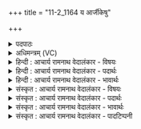 +++
title = "11-2_1164 य आर्जीकेषु"

+++
<details><summary>पदपाठः</summary>

ये। आ꣣जीर्के꣡षु꣢। कृ꣡त्व꣢꣯सु। ये। म꣡ध्ये꣢꣯। प꣣꣬स्त्या꣢नाम्। ये। वा꣣। ज꣡ने꣢꣯षु। प꣣ञ्च꣡सु꣢। ११६४।
</details>

<details><summary>अधिमन्त्रम् (VC)</summary>

- पवमानः सोमः
- भृगुर्वारुणिर्जमदग्निर्भार्गवो वा
- गायत्री
- षड्जः
</details>

<details><summary>हिन्दी : आचार्य रामनाथ वेदालंकार - विषयः</summary>

इस सम्पूर्ण सूक्त में एक वाक्य में विद्वानों से प्राप्त कराये जाते हुए ब्रह्मानन्द का वर्णन है।
</details>

<details><summary>हिन्दी : आचार्य रामनाथ वेदालंकार - पदार्थः</summary>

पदार्थान्वय -  (ये सोमासः)जो ज्ञान-प्रेरक विद्वान् लोग(परावति)परा विद्या के विषय में और(ये)जो(अर्वावति)अपरा विद्या के विषय में, (ये वा)और जो(अदः)इस(शर्यणावति)शरीर-विद्या के विषय में(सुन्विरे)ज्ञान देते हैं, (ये)जो विद्वान् लोग(पस्त्यानाम्)प्रजाओं के(मध्ये)अन्दर, (ये वा)और जो(पञ्चसु जनेषु)यजमान,ब्रह्मा,अध्वर्यु,होता और उद्गाता इन पाँच जनों में(सुन्विरे)ज्ञान देते हैं, (ते)वे(स्वानाः)पढ़ानेवाले(इन्दवः)ज्ञान-रस से भिगोनेवाले(देवासः)विद्वान् लोग(नः)हमारे लिए(दिवः परि)द्युतिमय परमात्मा के पास से(वृष्टिम्)आनन्दरस की वर्षा को और(सुवीर्यम्)सुवीर्य से युक्त आध्यात्मिक धन को(आ पवन्ताम्)प्रवाहित करें ॥१-३॥
</details>

<details><summary>हिन्दी : आचार्य रामनाथ वेदालंकार - भावार्थः</summary>

भावार्थ -  आप्त विद्वान् लोग भिन्न-भिन्न लोगों को उन-उन से सम्बद्ध विद्याओं में निष्णात करके और ब्रह्मानन्द प्रदान करके सुयोग्य बनाते हैं, इसलिए उनका सबको सत्कार करना चाहिए ॥१-३॥ इस खण्ड में परमात्मा का और विद्वान् गुरुओं के पास से प्राप्त होनेवाले ज्ञान-रस तथा ब्रह्मानन्द-रस का वर्णन होने से इस खण्ड की पूर्व खण्ड के साथ सङ्गति जाननी चाहिए ॥ अष्टम अध्याय में पञ्चम खण्ड समाप्त ॥
</details>

<details><summary>संस्कृत : आचार्य रामनाथ वेदालंकार - विषयः</summary>

अथैकवाक्यतया सम्पूर्णे सूक्ते विद्वद्भिः प्राप्यमाणे ब्रह्मानन्दरसो वर्ण्यते।
</details>

<details><summary>संस्कृत : आचार्य रामनाथ वेदालंकार - पदार्थः</summary>

पदार्थान्वय -  (ये सोमासः)ये ज्ञानप्रेरका विद्वांसः(परावति)पराविद्याविषये, (ये)ये च(अर्वावति)अपराविद्याविषये(ये वा)ये च(अदः)अस्मिन्।[अत्र सुपां सुलुक्० अ० ७।१।३९ इति सप्तम्या लुक्।] (शर्यणावति४)शरीरविद्याविषये(सुन्विरे)ज्ञानं सुन्वन्ति प्रयच्छन्ति, (ये)ये विद्वांसः(आर्जीकेषु)ऋजुप्रवृत्तिषु(कृत्वसु)कर्मयोगिषु, (ये)ये विद्वांसः(पस्त्यानाम्)प्रजानाम्।[विशो वै पस्त्याः। श० ५।३।५।१९।] (मध्ये)अभ्यन्तरे, (ये वा)ये च(पञ्चसु जनेषु५)यजमानपञ्चमेषु चतुर्षु ब्रह्माध्वर्युहोत्रुद्गातृषु(सुन्विरे)ज्ञानं सुन्वन्ति प्रयच्छन्ति(ते स्वानाः)सुवानाः अध्यापयमानाः, (इन्दवः)ज्ञानरसेन क्लेदकाः(देवासः)विद्वांसः(नः)अस्मभ्यम्(दिवः परि)द्योतमानात् परमात्मनः(वृष्टिम्)आनन्द-रसवर्षाम्, (सुवीर्यम्)सुवीर्योपेतम् अध्यात्मधनं च(आ पवन्ताम्)प्रवाहयन्तु ॥१-३॥
</details>

<details><summary>संस्कृत : आचार्य रामनाथ वेदालंकार - भावार्थः</summary>

भावार्थ -  आप्ता विद्वांसो विभिन्नात् जनान् तत्तत्सम्बद्धासु विद्यासु निष्णातान् कृत्वा ब्रह्मानन्दं च प्रदाय सुयोग्यान् कुर्वन्त्यतस्ते सर्वैः सत्करणीयाः ॥१-३॥ अस्मिन् खण्डे परमात्मनो विदुषां गुरूणां सकाशात् प्राप्यमाणस्य ज्ञानरसस्य ब्रह्मानन्दरसस्य च वर्णनादेतत्खण्डस्य पूर्वखण्डेन संगतिर्वेद्या ॥
</details>

<details><summary>संस्कृत : आचार्य रामनाथ वेदालंकार - पादटिप्पनी</summary>

टिप्पनी -   १. ऋ० ९।६५।२२। २. ऋ० ९।६५।२३। ३. ऋ० ९।६५।२४, ‘सु॒वा॒ना’ इति भेदः। ४. शर्यणावति कुरुक्षेत्रस्य जघनार्द्धे शर्यणावत्संज्ञकं मधुरसयुक्तं सोमवत् सरोऽस्ति। अदः अस्मिन् सरसि सुरसा ये सोमा इन्द्रायाभिषूयन्ते—इति सा०। शर्यणावति भूमौ—इति वि०। ५. पञ्चजनाः यजमानश्चत्वार ऋत्विजः—इति वि०।
</details>